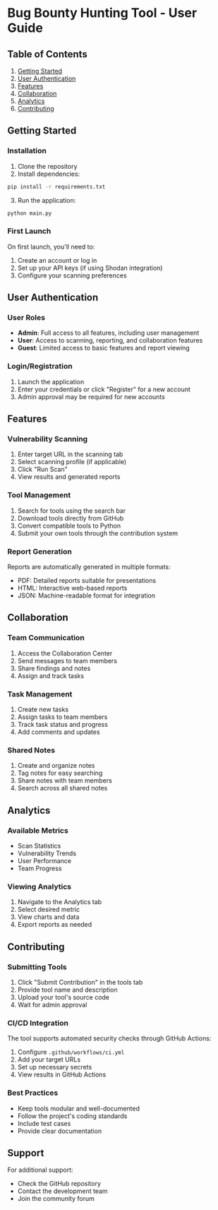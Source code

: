 # Bug Bounty Hunting Tool - User Guide

## Table of Contents

1. [Getting Started](#getting-started)
2. [User Authentication](#user-authentication)
3. [Features](#features)
4. [Collaboration](#collaboration)
5. [Analytics](#analytics)
6. [Contributing](#contributing)

## Getting Started

### Installation

1. Clone the repository
2. Install dependencies:

```bash
pip install -r requirements.txt
```

3. Run the application:

```bash
python main.py
```

### First Launch

On first launch, you'll need to:

1. Create an account or log in
2. Set up your API keys (if using Shodan integration)
3. Configure your scanning preferences

## User Authentication

### User Roles

- **Admin**: Full access to all features, including user management
- **User**: Access to scanning, reporting, and collaboration features
- **Guest**: Limited access to basic features and report viewing

### Login/Registration

1. Launch the application
2. Enter your credentials or click "Register" for a new account
3. Admin approval may be required for new accounts

## Features

### Vulnerability Scanning

1. Enter target URL in the scanning tab
2. Select scanning profile (if applicable)
3. Click "Run Scan"
4. View results and generated reports

### Tool Management

1. Search for tools using the search bar
2. Download tools directly from GitHub
3. Convert compatible tools to Python
4. Submit your own tools through the contribution system

### Report Generation

Reports are automatically generated in multiple formats:

- PDF: Detailed reports suitable for presentations
- HTML: Interactive web-based reports
- JSON: Machine-readable format for integration

## Collaboration

### Team Communication

1. Access the Collaboration Center
2. Send messages to team members
3. Share findings and notes
4. Assign and track tasks

### Task Management

1. Create new tasks
2. Assign tasks to team members
3. Track task status and progress
4. Add comments and updates

### Shared Notes

1. Create and organize notes
2. Tag notes for easy searching
3. Share notes with team members
4. Search across all shared notes

## Analytics

### Available Metrics

- Scan Statistics
- Vulnerability Trends
- User Performance
- Team Progress

### Viewing Analytics

1. Navigate to the Analytics tab
2. Select desired metric
3. View charts and data
4. Export reports as needed

## Contributing

### Submitting Tools

1. Click "Submit Contribution" in the tools tab
2. Provide tool name and description
3. Upload your tool's source code
4. Wait for admin approval

### CI/CD Integration

The tool supports automated security checks through GitHub Actions:

1. Configure `.github/workflows/ci.yml`
2. Add your target URLs
3. Set up necessary secrets
4. View results in GitHub Actions

### Best Practices

- Keep tools modular and well-documented
- Follow the project's coding standards
- Include test cases
- Provide clear documentation

## Support

For additional support:

- Check the GitHub repository
- Contact the development team
- Join the community forum

